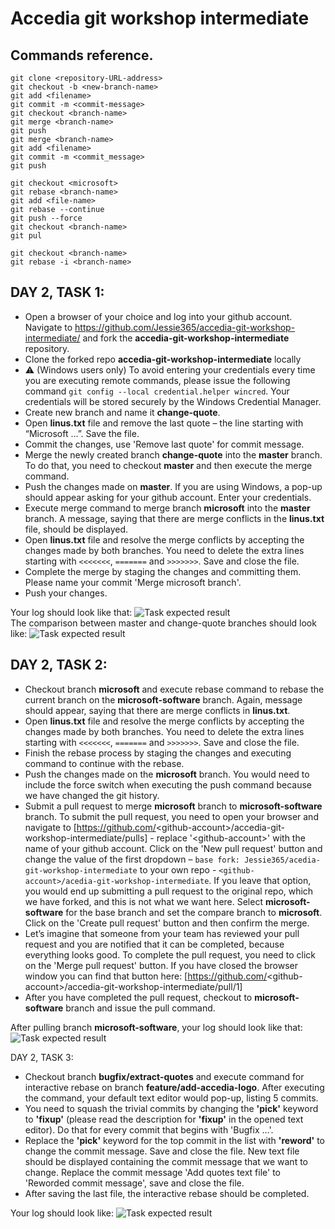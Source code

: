 # Accedia git workshop intermediate

## Commands reference.
```
git clone <repository-URL-address>
git checkout -b <new-branch-name>
git add <filename>
git commit -m <commit-message>
git checkout <branch-name>
git merge <branch-name>
git push
git merge <branch-name>
git add <filename>
git commit -m <commit_message>
git push
```

```
git checkout <microsoft>
git rebase <branch-name>
git add <file-name>
git rebase --continue
git push --force
git checkout <branch-name>
git pul
```

```
git checkout <branch-name>
git rebase -i <branch-name>
```

## DAY 2, TASK 1:
- Open a browser of your choice and log into your github account. Navigate to https://github.com/Jessie365/accedia-git-workshop-intermediate/ and fork the **accedia-git-workshop-intermediate** repository.
- Clone the forked repo **accedia-git-workshop-intermediate** locally
- :warning: (Windows users only) To avoid entering your credentials every time you are executing remote commands, please issue the following command `git config --local credential.helper wincred`. Your credentials will be stored securely by the Windows Credential Manager.
- Create new branch and name it **change-quote**.
- Open **linus.txt** file and remove the last quote – the line starting with “Microsoft …”. Save the file.
- Commit the changes, use 'Remove last quote' for commit message.
- Merge the newly created branch **change-quote** into the **master** branch. To do that, you need to checkout **master** and then execute the merge command.
- Push the changes made on **master**. If you are using Windows, a pop-up should appear asking for your github account. Enter your credentials.
- Execute merge command to merge branch **microsoft** into the **master** branch. A message, saying that there are merge conflicts in the **linus.txt** file, should be displayed.
- Open **linus.txt** file and resolve the merge conflicts by accepting the changes made by both branches. You need to delete the extra lines starting with ```<<<<<<<```, ```=======``` and ```>>>>>>>```. Save and close the file.
- Complete the merge by staging the changes and committing them. Please name your commit 'Merge microsoft branch'.
- Push your changes.

Your log should look like that: 
![Task expected result](https://raw.githubusercontent.com/Jessie365/accedia-git-workshop-intermediate/images/images/image-task1-1.jpg)
<br />
The comparison between master and change-quote branches should look like:
![Task expected result](https://raw.githubusercontent.com/Jessie365/accedia-git-workshop-intermediate/images/images/image-task1-2.jpg)

## DAY 2, TASK 2:
- Checkout branch **microsoft** and execute rebase command to rebase the current branch on the **microsoft-software** branch. Again, message should appear, saying that there are merge conflicts in **linus.txt**.
- Open **linus.txt** file and resolve the merge conflicts by accepting the changes made by both branches. You need to delete the extra lines starting with ```<<<<<<<```, ```=======``` and ```>>>>>>>```. Save and close the file.
- Finish the rebase process by staging the changes and executing command to continue with the rebase.
- Push the changes made on the **microsoft** branch. You would need to include the force switch when executing the push command because we have changed the git history.
- Submit a pull request to merge **microsoft** branch to **microsoft-software** branch. To submit the pull request, you need to open your browser and navigate to [https://github.com/<github-account\>/accedia-git-workshop-intermediate/pulls] - replace '<github-account\>' with the name of your github account. Click on the 'New pull request' button and change the value of the first dropdown – `base fork: Jessie365/acedia-git-workshop-intermediate` to your own repo - `<github-account>/acedia-git-workshop-intermediate`. If you leave that option, you would end up submitting a pull request to the original repo, which we have forked, and this is not what we want here. Select **microsoft-software** for the base branch and set the compare branch to **microsoft**. Click on the 'Create pull request' button and then confirm the merge.
- Let’s imagine that someone from your team has reviewed your pull request and you are notified that it can be completed, because everything looks good. To complete the pull request, you need to click on the 'Merge pull request' button. If you have closed the browser window you can find that button here: [https://github.com/<github-account\>/accedia-git-workshop-intermediate/pull/1]
- After you have completed the pull request, checkout to **microsoft-software** branch and issue the pull command.

After pulling branch **microsoft-software**, your log should look like that:
![Task expected result](https://raw.githubusercontent.com/Jessie365/accedia-git-workshop-intermediate/images/images/image-task2-1.jpg)

DAY 2, TASK 3:
- Checkout branch **bugfix/extract-quotes** and execute command for interactive rebase on branch **feature/add-accedia-logo**. After executing the command, your default text editor would pop-up, listing 5 commits.
- You need to squash the trivial commits by changing the **'pick'** keyword to **'fixup'** (please read the description for **'fixup'** in the opened text editor). Do that for every commit that begins with 'Bugfix …'.
- Replace the **'pick'** keyword for the top commit in the list with **'reword'** to change the commit message. Save and close the file. New text file should be displayed containing the commit message that we want to change. Replace the commit message 'Add quotes text file' to 'Reworded commit message', save and close the file.
- After saving the last file, the interactive rebase should be completed.

Your log should look like: 
![Task expected result](https://raw.githubusercontent.com/Jessie365/accedia-git-workshop-intermediate/images/images/image-task3-1.jpg)
